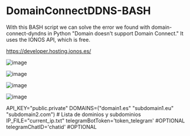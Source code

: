 # DomainConnectDDNS-BASH
With this BASH script we can solve the error we found with domain-connect-dyndns in Python "Domain doesn't support Domain Connect."  It uses the IONOS API, which is free.

https://developer.hosting.ionos.es/

![image](https://github.com/user-attachments/assets/33447766-fc51-4394-b582-d8fdb3ba2b4b)



![image](https://github.com/user-attachments/assets/e5894f97-41dc-4e13-991f-8aa4704d2ade)




![image](https://github.com/user-attachments/assets/ac6e4ec4-e6c3-4827-a0d4-20fdb2663410)



![image](https://github.com/user-attachments/assets/d70e30e8-f666-4901-ae99-14970b128a17)



API_KEY="public.private"
DOMAINS=("domain1.es" "subdomain1.eu" "subdomain2.com")  # Lista de dominios y subdominios
IP_FILE="current_ip.txt"
telegramBotToken='token_telegram' #OPTIONAL
telegramChatID='chatid' #OPTIONAL
